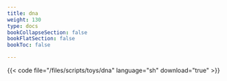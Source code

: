 ```yaml
---
title: dna
weight: 130
type: docs
bookCollapseSection: false
bookFlatSection: false
bookToc: false

---
```


{{< code file="/files/scripts/toys/dna" language="sh" download="true" >}}
